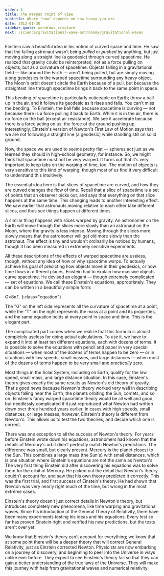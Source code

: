 ```yaml
---
order: 5
title: The Warped Point of View
subtitle: Where "now" depends on how heavy you are
date: 2013-01-30
sidebar_quote: wondrous_creature
next: /science/gravitational-wave-astronomy/gravitational-waves
---
```


Einstein saw a beautiful idea in his notion of curved space and time. He saw that the falling
astronaut wasn't being _pulled_ or _pushed_ by anything, but just moving along a straight line (a
geodesic) through curved spacetime. He realized that gravity could be reinterpreted, not as a force
pulling on objects, but as a curvature of spacetime. Objects falling in a gravitational field — like
around the Earth — aren't being pulled, but are simply moving along geodesics in the warped
spacetime surrounding any heavy object. The Moon's orbit doesn't circle the Earth because of a pull,
but because the straightest line through spacetime brings it back to the same point in space.

This bending of spacetime is particularly noticeable on Earth; throw a ball up in the air, and it
follows its geodesic as it rises and falls. You can't miss the bending. To Einstein, the ball falls
because spacetime is curving — not because there is a force pulling it back to Earth. While it is in
the air, there is no force on the ball (except air resistance). We see it accelerate because there
is a force acting on us: the force of the ground pushing up. Interestingly, Einstein's version of
Newton's First Law of Motion says that we are not following a straight line (a geodesic) while
standing still on solid ground.

Now, the space we are used to seems pretty flat — spheres act just as we learned they should in
high-school geometry, for instance. So, we might think that spacetime must not be very warped. It
turns out that it's very important to keep tabs on the warping of time, too. The motion of objects
is very sensitive to this kind of warping, though most of us find it very difficult to understand
this intuitively.

The essential idea here is that slices of spacetime are curved, and how they are curved changes the
flow of time. Recall that a slice of spacetime is a set of points that an observer picks out, and
says that everything on that slice happens at the same time. This changing leads to another
interesting effect. We saw earlier that astronauts moving relative to each other take different
slices, and thus see things happen at different times.

A similar thing happens with slices warped by gravity. An astronomer on the Earth will move through
the slices more slowly than an astronaut on the Moon, where the gravity is less intense. Moving
through the slices more slowly means that the astronomer will get old more slowly than the
astronaut. The effect is tiny and wouldn't ordinarily be noticed by humans, though it has been
measured in extremely sensitive experiments.

All these descriptions of the effects of warped spacetime are useless, though, without any idea of
how or why spacetime warps. To actually achieve his goal of predicting how objects move in their
geodesics, or how time flows in different places, Einstein had to explain how massive objects curve
spacetime. He devised an elegant — though extremely complicated — set of equations. We call these
Einstein's equations, appropriately. They can be written in a beautifully simple form:

G=8πT.
{:class="equation"}

The "G" on the left side represents all the curvature of spacetime at a point, while the "T" on the
right represents the mass at a point and its properties, and the same equation holds at every point
in space and time. This is the elegant part.

The complicated part comes when we realize that this formula is almost completely useless for doing
actual calculations. To use it, we have to expand it into at least ten different equations, each
with dozens of terms. It is possible to solve the equations with pencil and paper in very special
situations — when most of the dozens of terms happen to be zero — or in situations with low speeds,
small masses, and large distances — when most of the dozens of terms happen to be very small and
_practically_ zero.

Most things in the Solar System, including on Earth, qualify for the low speed, small mass, and
large distance situation. In this case, Einstein's theory gives exactly the same results as Newton's
old theory of gravity. That's good news because Newton's theory worked _very_ well in describing
objects falling near the Earth, the planets orbiting the Sun, comets, and so on. Einstein's fancy
warped spacetime theory would be all well and good, but needlessly complicated if it just reproduced
what Newton had written down over three hundred years earlier. In cases with high speeds, small
distances, or large masses, however, Einstein's theory is different from Newton's. This allows us to
test the two theories, and decide which one is correct.

There was one exception to all the success of Newton's theory. For years before Einstein wrote down
his equations, astronomers had known that the details of Mercury's orbit didn't perfectly match
Newton's predictions. The difference was small, but clearly present. Mercury is the planet closest
to the Sun. This combines a large mass (the Sun's) with small distances, which is one situation
where Einstein's equations are not the same as Newton's. The very first thing Einstein did after
discovering his equations was to solve them for the orbit of Mercury. He picked out the detail that
Newton's theory couldn't account for, and saw that his own theory predicted it correctly. This was
the first trial, and first success of Einstein's theory. He had shown that Newton was very nearly
right much of the time, but wrong in the most extreme cases.

Einstein's theory doesn't just correct details in Newton's theory, but introduces completely new
phenomena, like time warping and gravitational waves. Since his introduction of the General Theory
of Relativity, there have been many experiments testing his ideas and his equations. Every test so
far has proven Einstein right and verified his new predictions, but the tests aren't over yet.

We know that Einstein's theory can't account for everything; we know that at some point there will
be a deeper theory that will correct General Relativity, just as Einstein corrected
Newton. Physicists are now embarking on a journey of discovery, and beginning to peer into the
Universe in ways unlike ever before. They expect to see Einstein's theory fail so that they can gain
a better understanding of the true laws of the Universe. They will make this journey with help from
gravitational waves and numerical relativity.


